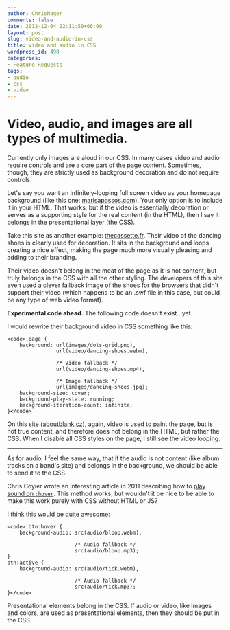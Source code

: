 ```yaml
---
author: ChrisNager
comments: false
date: 2012-12-04 22:11:50+00:00
layout: post
slug: video-and-audio-in-css
title: Video and audio in CSS
wordpress_id: 490
categories:
- Feature Requests
tags:
- audio
- css
- video
---
```


# Video, audio, and images are all types of multimedia.



Currently only images are aloud in our CSS. In many cases video and audio require controls and are a core part of the page content. Sometimes, though, they are strictly used as background decoration and do not require controls.

Let's say you want an infinitely-looping full screen video as your homepage background (like this one: [marisapassos.com](http://marisapassos.com/)). Your only option is to include it in your HTML. That works, but if the video is essentially decoration or serves as a supporting style for the real content (in the HTML), then I say it belongs in the presentational layer (the CSS).

<!-- more -->

Take this site as another example: [thecassette.fr](http://www.thecassette.fr/). Their video of the dancing shoes is clearly used for decoration. It sits in the background and loops creating a nice effect, making the page much more visually pleasing and adding to their branding.

Their video doesn't belong in the meat of the page as it is not content, but truly belongs in the CSS with all the other styling. The developers of this site even used a clever fallback image of the shoes for the browsers that didn't support their video (which happens to be an .swf file in this case, but could be any type of web video format).



**Experimental code ahead.** The following code doesn't exist…yet.



I would rewrite their background video in CSS something like this:


    
    
    <code>.page {
        background: url(images/dots-grid.png),
                    url(video/dancing-shoes.webm),
    
                    /* Video fallback */
                    url(video/dancing-shoes.mp4),
    
                    /* Image fallback */
                    url(images/dancing-shoes.jpg);
        background-size: cover;
        background-play-state: running;
        background-iteration-count: infinite;
    }</code>
    



On this site ([aboutblank.cz](http://www.aboutblank.cz/)), again, video is used to paint the page, but is not true content, and therefore does not belong in the HTML, but rather the CSS. When I disable all CSS styles on the page, I still see the video looping.



* * *



As for audio, I feel the same way, that if the audio is not content (like album tracks on a band's site) and belongs in the background, we should be able to send it to the CSS.

Chris Coyier wrote an interesting article in 2011 describing how to [play sound on `:hover`](http://css-tricks.com/play-sound-on-hover/). This method works, but wouldn't it be nice to be able to make this work purely with CSS without HTML or JS?

I think this would be quite awesome:


    
    
    <code>.btn:hover {
        background-audio: src(audio/bloop.webm),
    
                          /* Audio fallback */
                          src(audio/bloop.mp3);
    }
    btn:active {
        background-audio: src(audio/tick.webm),
    
                          /* Audio fallback */
                          src(audio/tick.mp3);
    }</code>
    



Presentational elements belong in the CSS. If audio or video, like images and colors, are used as presentational elements, then they should be put in the CSS.
